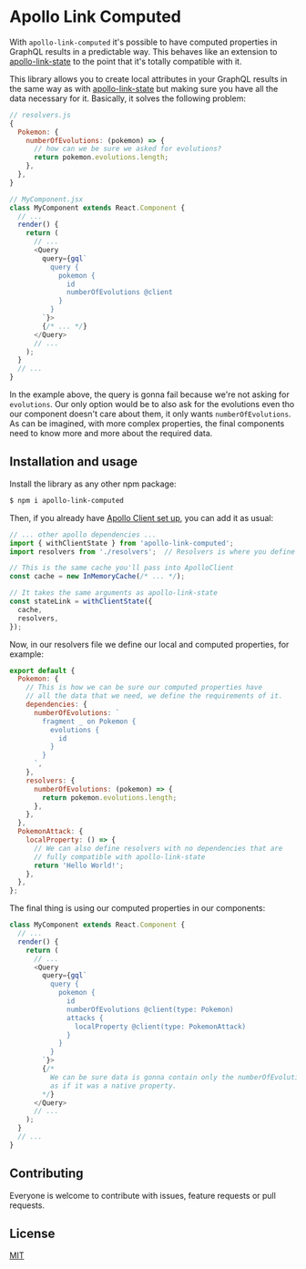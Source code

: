 # Apollo Link Computed

With `apollo-link-computed` it's possible to have computed properties in GraphQL results in a predictable way. This behaves like an extension to [apollo-link-state](https://github.com/apollographql/apollo-link-state) to the point that it's totally compatible with it.

This library allows you to create local attributes in your GraphQL results in the same way as with [apollo-link-state](https://github.com/apollographql/apollo-link-state) but making sure you have all the data necessary for it. Basically, it solves the following problem:

```javascript
// resolvers.js
{
  Pokemon: {
    numberOfEvolutions: (pokemon) => {
      // how can we be sure we asked for evolutions?
      return pokemon.evolutions.length;
    },
  },
}

// MyComponent.jsx
class MyComponent extends React.Component {
  // ...
  render() {
    return (
      // ...
      <Query
        query={gql`
          query {
            pokemon {
              id
              numberOfEvolutions @client
            }
          }
        `}>
        {/* ... */}
      </Query>
      // ...
    );
  }
  // ...
}
```

In the example above, the query is gonna fail because we're not asking for `evolutions`. Our only option would be to also ask for the evolutions even tho our component doesn't care about them, it only wants `numberOfEvolutions`. As can be imagined, with more complex properties, the final components need to know more and more about the required data.


## Installation and usage

Install the library as any other npm package:

```bash
$ npm i apollo-link-computed
```

Then, if you already have [Apollo Client set up](https://www.apollographql.com/docs/react/advanced/boost-migration.html), you can add it as usual:

```javascript
// ... other apollo dependencies ...
import { withClientState } from 'apollo-link-computed';
import resolvers from './resolvers';  // Resolvers is where you define your local and computed properties

// This is the same cache you'll pass into ApolloClient
const cache = new InMemoryCache(/* ... */);

// It takes the same arguments as apollo-link-state
const stateLink = withClientState({
  cache,
  resolvers,
});
```

Now, in our resolvers file we define our local and computed properties, for example:

```javascript
export default {
  Pokemon: {
    // This is how we can be sure our computed properties have
    // all the data that we need, we define the requirements of it.
    dependencies: {
      numberOfEvolutions: `
        fragment _ on Pokemon {
          evolutions {
            id
          }
        }
      `,
    },
    resolvers: {
      numberOfEvolutions: (pokemon) => {
        return pokemon.evolutions.length;
      },
    },
  },
  PokemonAttack: {
    localProperty: () => {
      // We can also define resolvers with no dependencies that are
      // fully compatible with apollo-link-state
      return 'Hello World!';
    },
  },
};
```

The final thing is using our computed properties in our components:

```javascript
class MyComponent extends React.Component {
  // ...
  render() {
    return (
      // ...
      <Query
        query={gql`
          query {
            pokemon {
              id
              numberOfEvolutions @client(type: Pokemon)
              attacks {
                localProperty @client(type: PokemonAttack)
              }
            }
          }
        `}>
        {/*
          We can be sure data is gonna contain only the numberOfEvolutions
          as if it was a native property.
        */}
      </Query>
      // ...
    );
  }
  // ...
}
```

## Contributing

Everyone is welcome to contribute with issues, feature requests or pull requests.

## License

[MIT](LICENSE)
